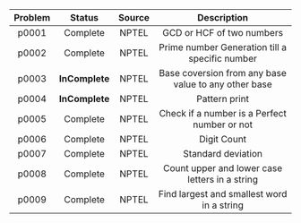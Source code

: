 | Problem | Status | Source | Description |
|  :---:  |  :---: |  :---:  | :---:  |
| p0001 | Complete | NPTEL | GCD or HCF of two numbers |
| p0002 | Complete | NPTEL | Prime number Generation till a specific number |
| p0003 | **InComplete** | NPTEL | Base coversion from any base value to any other base |
| p0004 | **InComplete** | NPTEL | Pattern print |
| p0005 | Complete | NPTEL | Check if a number is a Perfect number or not |
| p0006 | Complete | NPTEL | Digit Count |
| p0007 | Complete | NPTEL | Standard deviation |
| p0008 | Complete | NPTEL | Count upper and lower case letters in a string |
| p0009 | Complete | NPTEL | Find largest and smallest word in a string |